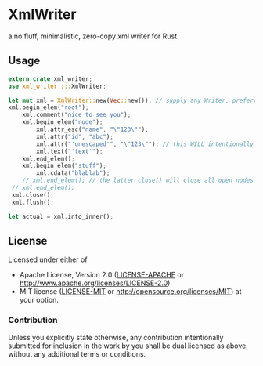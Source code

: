 # XmlWriter

a no fluff, minimalistic, zero-copy xml writer for Rust.

## Usage

```rust
extern crate xml_writer;
use xml_writer::::XmlWriter;

let mut xml = XmlWriter::new(Vec::new()); // supply any Writer, preferrably BufferedWriter
xml.begin_elem("root");
    xml.comment("nice to see you");
    xml.begin_elem("node");
        xml.attr_esc("name", "\"123\"");
        xml.attr("id", "abc");
        xml.attr("'unescaped'", "\"123\""); // this WILL intentionally generate invalid xml
        xml.text("'text'");
    xml.end_elem();
    xml.begin_elem("stuff");
        xml.cdata("blablab");
    // xml.end_elem(); // the latter close() will close all open nodes
 // xml.end_elem();
 xml.close();
 xml.flush();

let actual = xml.into_inner();
```

## License

Licensed under either of
 * Apache License, Version 2.0 ([LICENSE-APACHE](LICENSE-APACHE) or http://www.apache.org/licenses/LICENSE-2.0)
 * MIT license ([LICENSE-MIT](LICENSE-MIT) or http://opensource.org/licenses/MIT)
at your option.

### Contribution

Unless you explicitly state otherwise, any contribution intentionally submitted
for inclusion in the work by you shall be dual licensed as above, without any
additional terms or conditions.
